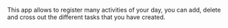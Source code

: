 This app allows to register many activities of your day, you can add, delete and cross out the different tasks that you have created.
